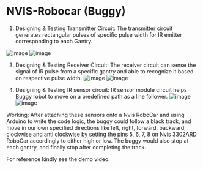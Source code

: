# NVIS-Robocar (Buggy)

1. Designing & Testing Transmitter Circuit:
   The transmitter circuit generates rectangular pulses of specific pulse width for IR emitter corresponding to each Gantry.
   
![image](https://github.com/user-attachments/assets/ff5568f4-63a8-46e2-8d59-09bb42695fbd) ![image](https://github.com/user-attachments/assets/54ebc53c-f731-459a-b414-757340933a74)


3. Designing & Testing Receiver Circuit:
The receiver circuit can sense the signal of IR pulse from a specific gantry and able to recognize it based on respective pulse width.
![image](https://github.com/user-attachments/assets/bc4a1f57-596f-42bc-b9a2-d16f4f84116b)
![image](https://github.com/user-attachments/assets/292fe5d8-db06-43e1-8968-86afafc8a732)

4. Designing & Testing IR sensor circuit:
IR sensor module circuit helps Buggy robot to move on a predefined path as a line follower.
![image](https://github.com/user-attachments/assets/981af4c0-b28f-486f-b214-762bf4a1847c)
![image](https://github.com/user-attachments/assets/961b0ad0-f0b5-4f76-bd1a-96fa86723c4d)

Working: After attaching these sensors onto a Nvis RoboCar and using Arduino to write the code logic, the buggy could follow a black track,
and move in our own specified directions like left, right, forward, backward, clockwise and anti clockwise by setting the pins 5, 6, 7, 8 on Nvis 3302ARD RoboCar accordingly to either high or low. The buggy would also stop at each gantry, and finally stop after completing the track. 

For reference kindly see the demo video.
